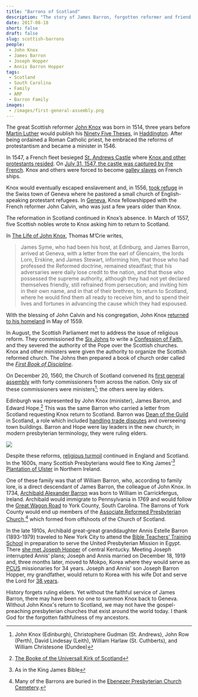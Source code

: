 ```yaml
---
title: "Barrons of Scotland"
description: "The story of James Barron, forgotten reformer and friend of John Knox"
date: 2017-08-18
short: false
draft: false
slug: scottish-barrons
people:
 - John Knox
 - James Barron
 - Joseph Hopper
 - Annis Barron Hopper
tags:
 - Scotland
 - South Carolina
 - Family
 - ARP
 - Barron Family
images:
 - /images/first-general-assembly.png
---
```


The great Scottish reformer [John Knox](https://en.wikipedia.org/wiki/John_Knox "John Knox - Wikipedia") was born in 1514, three years before [Martin Luther](https://en.wikipedia.org/wiki/Martin_Luther "Martin Luther - Wikipedia") would publish his [Ninety Five Theses](https://en.wikipedia.org/wiki/Ninety-five_Theses "Martin Luther's 95 Theses"), in [Haddington](https://en.wikipedia.org/wiki/Haddington,_East_Lothian "Haddington, East Lothian - Wikipedia"). After being ordained a Roman Catholic priest, he embraced the reforms of protestantism and became a minister in 1546.

In 1547, a French fleet besieged [St. Andrews Castle](https://en.wikipedia.org/wiki/St_Andrews_Castle) where [Knox and other protestants resided](http://www.thisday.pcahistory.org/2014/04/april-10/). On [July 31, 1547, the castle was captured by the French](http://www.thisday.pcahistory.org/2017/07/july-31-john-knox/). Knox and others were forced to become [galley slaves](https://en.wikipedia.org/wiki/Galley_slave) on French ships.

Knox would eventually escaped enslavement and, in 1556, [took refuge](http://www.thisday.pcahistory.org/2014/09/september-13-2/) in the Swiss town of Geneva where he pastored a small church of English-speaking protestant refugees. In [Geneva](https://en.wikipedia.org/wiki/Geneva#Protestant_Rome), Knox fellowshipped with the French reformer John Calvin, who was just a few years older than Knox.

The reformation in Scotland continued in Knox’s absence. In March of 1557, five Scottish nobles wrote to Knox asking him to return to Scotland.

In [The Life of John Knox](https://archive.org/stream/lifeofjohnknoxsc00mcri#page/105/mode/1up/search/barron), Thomas M’Crie writes,

> James Syme, who had been his host, at Edinburg, and James Barron, arrived at Geneva, with a letter from the earl of Glencairn, the lords Lorn, Erskine, and James Stewart, informing him, that those who had professed the Reformed doctrine, remained steadfast; that his adversaries were daily lose credit to the nation, and that those who possessed the supreme authority, although they had not yet declared themselves friendly, still refrained from persecution; and inviting him in their own name, and in that of their brethren, to return to Scotland, where he would find them all ready to receive him, and to spend their lives and fortunes in advancing the cause which they had espoused.

With the blessing of John Calvin and his congregation, John Knox [returned to his homeland](http://www.thisday.pcahistory.org/2014/05/may-2/) in May of 1559.

In August, the Scottish Parliament met to address the issue of religious reform. They commissioned the [Six Johns](http://www.thisday.pcahistory.org/2017/08/august-17-3/) to write a [Confession of Faith](https://en.wikipedia.org/wiki/Scots_Confession), and they severed the authority of the Pope over the Scottish churches. Knox and other ministers were given the authority to organize the Scottish reformed church. The Johns then prepared a book of church order called the _[First Book of Discipline](http://www.thisday.pcahistory.org/2014/01/january-17-2/)_.

On December 20, 1560, the Church of Scotland convened its [first general assembly](http://www.thisday.pcahistory.org/2014/12/december-20-2/) with forty commissioners from across the nation. Only six of these commissioners were ministers[^sixministers]; the others were lay elders.

Edinburgh was represented by John Knox (minister), James Barron, and Edward Hope.[^commissioners] This was the same Barron who carried a letter from Scotland requesting Knox return to Scotland. Barron was [Dean of the Guild](https://books.google.com/books?id=UyE8AQAAIAAJ) in Scotland, a role which included [handling trade disputes](https://archiveshub.jisc.ac.uk/search/archives/3183d4c4-0a5a-3159-9a56-a173966d8197) and overseeing town buildings. Barron and Hope were lay leaders in the new church; in modern presbyterian terminology, they were ruling elders.

[![](/images/first-general-assembly.png)](https://archive.org/details/bookeofuniversal00chur "The booke of the Universall Kirk of Scotland : wherein the headis and conclusionis devysit be the ministers and commissionaris of the particular kirks thereof, are specially expressed and contained")

Despite these reforms, [religious turmoil](https://en.wikipedia.org/wiki/Scottish_religion_in_the_seventeenth_century) continued in England and Scotland. In the 1600s, many Scottish Presbyterians would flee to King James’[^kingjames] [Plantation of Ulster](http://www.thisday.pcahistory.org/2014/06/june-10-2/) in Northern Ireland.

One of these family was that of William Barron, who, according to family lore, is a direct descendant of James Barron, the colleague of John Knox. In 1734, [Archibald Alexander Barron](https://www.findagrave.com/cgi-bin/fg.cgi?page=gr&GRid=15897421) was born to William in Carrickfergus, Ireland. Archibald would immigrate to Pennsylvania in 1769 and would follow the [Great Wagon Road](https://en.wikipedia.org/wiki/Great_Wagon_Road) to York County, South Carolina. The Barrons of York County would end up members of the [Associate Reformed Presbyterian Church](http://www.thisday.pcahistory.org/2016/06/june-13-4/),[^ebenezergraveyard] which formed from offshoots of the Church of Scotland.

In the late 1910s, Archibald great-great granddaughter Annis Estelle Barron (1893-1979) traveled to New York City to attend the [Bible Teachers’ Training School](https://en.wikipedia.org/wiki/New_York_Theological_Seminary) in preparation to serve the United Presbyterian Mission in Egypt. There [she met Joseph Hopper](https://ulsterworldly.com/post/joseph-hopper/) of central Kentucky. Meeting Joseph interrupted Annis’ plans; Joseph and Annis married on December 18, 1919 and, three months later, moved to Mokpo, Korea where they would serve as [PCUS](https://en.wikipedia.org/wiki/Presbyterian_Church_in_the_United_States) missionaries for 34 years. Joseph and Annis' son Joseph Barron Hopper, my grandfather, would return to Korea with his wife Dot and serve the Lord for [38 years](https://ulsterworldly.com/hoppers/joe-b/mission-to-korea/).

History forgets ruling elders. Yet without the faithful service of James Barron, there may have been no one to summon Knox back to Geneva. Without John Knox's return to Scotland, we may not have the gospel-preaching presbyterian churches that exist around the world today. I thank God for the forgotten faithfulness of my ancestors.

[^kingjames]: As in the King James Bible
[^commissioners]: [The Booke of the Universall Kirk of Scotland](https://books.google.com/books?id=dV1gAAAAcAAJ&lpg=PA1&ots=Wqu24jwJRS&dq=the%20names%20of%20the%20ministers%20and%20commissioners%20of%20the%20particular%20kirks%20of%20scotland%22&pg=PA2#v=onepage&q&f=false)
[^sixministers]: John Knox (Edinburgh), Christophere Gudman (St. Andrews), John Row (Perth), David Lindesay (Leith), William Harlaw (St. Cuthberts), and William Christesone (Dundee)
[^ebenezergraveyard]: Many of the Barrons are buried in the [Ebenezer Presbyterian Church Cemetery](https://www.findagrave.com/cgi-bin/fg.cgi?page=cr&GRid=36705893&CRid=684354&).

